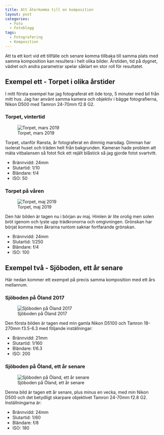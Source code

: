 ```yaml
---
title: Att återkomma till en komposition
layout: post
categories:
  - Foto
  - Fotoblogg
tags:
  - Fotografering
  - Komposition
---
```


Att ta ett kort vid ett tillfälle och senare komma tillbaka till samma plats med samma komposition kan resultera i helt olika bilder. Årstiden, tid på dygnet, vädret och andra parametrar spelar såklart en stor roll för resultatet.

## Exempel ett - Torpet i olika årstider

I mitt första exempel har jag fotograferat ett öde torp, 5 minuter med bil från mitt hus. Jag har använt samma kamera och objektiv i bägge fotografierna, Nikon D500 med Tamron 24-70mm f2.8 G2.

### Torpet, vintertid

<figure class="column limit">
  <img src="{{ site.baseurl }}/assets/postfiles/return-to-composition/torpet-1.jpg" alt="Torpet, mars 2019">
  <figcaption>Torpet, mars 2019</figcaption>
</figure>

Torpet, utanför Ransta, år fotograferat en dimmig marsdag. Dimman har isolerat huset och träden helt från bakgrunden. Kameran hade problem att mäta vitbalansen så fotot fick ett rejält blåstick så jag gjorde fotot svartvitt.

- Brännvidd: 24mm
- Slutartid: 1/10
- Bländare: f/4
- ISO: 50

### Torpet på våren

<figure class="column limit">
  <img src="{{ site.baseurl }}/assets/postfiles/return-to-composition/torpet-2.jpg" alt="Torpet, maj 2019">
  <figcaption>Torpet, maj 2019</figcaption>
</figure>

Den här bilden är tagen nu i början av maj. Himlen är lite orolig men solen bröt igenom och lyste upp trädkronorna och omgivningen. Grönskan har börjat komma men åkrarna runtom saknar fortfarande grönskan.

- Brännvidd: 24mm
- Slutartid: 1/250
- Bländare: f/4
- ISO: 100

## Exempel två - Sjöboden, ett år senare

Här nedan kommer ett exempel på precis samma komposition med ett års mellanrum. 

### Sjöboden på Öland 2017

<figure class="column limit">
  <img src="{{ site.baseurl }}/assets/postfiles/return-to-composition/sjoboden-1.jpg" alt="Sjöboden på Öland 2017">
  <figcaption>Sjöboden på Öland 2017</figcaption>
</figure>

Den första bilden är tagen med min gamla Nikon D5100 och Tamron 18-270mm f3.5-6.3 med följande inställningar:

- Brännvidd: 21mm
- Slutartid: 1/160
- Bländare: f/6.3
- ISO: 200

### Sjöboden på Öland, ett år senare

<figure class="column limit">
  <img src="{{ site.baseurl }}/assets/postfiles/return-to-composition/sjoboden-2.jpg" alt="Sjöboden på Öland, ett år senare">
  <figcaption>Sjöboden på Öland, ett år senare</figcaption>
</figure>

Denna bild är tagen ett år senare, plus minus en vecka, med min Nikon D500 och det betydligt skarpare objektivet Tamron 24-70mm f2.8 G2. Inställningarna är:

- Brännvidd: 24mm
- Slutartid: 1/60
- Bländare: f/8
- ISO: 180
